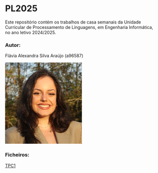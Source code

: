 # PL2025

Este repositório contém os trabalhos de casa semanais da Unidade Curricular de Processamento de Linguagens, em Engenharia Informática, no ano letivo 2024/2025.


### Autor:
Flávia Alexandra Silva Araújo (a96587)

![Autora](Images/pfp.png)

### Ficheiros:
[TPC1](https://github.com/flaviaraujo/PL2025/tree/main/TPC1)
